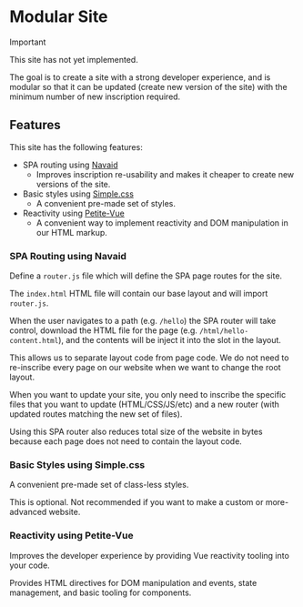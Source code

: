 # Modular Site

> [!IMPORTANT]
> This site has not yet implemented.

The goal is to create a site with a strong developer experience, and is modular so that
it can be updated (create new version of the site) with the minimum number of
new inscription required.

## Features

This site has the following features:
* SPA routing using [Navaid](https://github.com/lukeed/navaid)
  * Improves inscription re-usability and makes it cheaper to create new versions of the site.
* Basic styles using [Simple.css](https://github.com/kevquirk/simple.css)
  * A convenient pre-made set of styles.
* Reactivity using [Petite-Vue](https://github.com/vuejs/petite-vue)
  * A convenient way to implement reactivity and DOM manipulation in our HTML markup.

### SPA Routing using Navaid

Define a `router.js` file which will define the SPA page routes for the site.

The `index.html` HTML file will contain our base layout and will import `router.js`.

When the user navigates to a path (e.g. `/hello`) the SPA router will take control,
download the HTML file for the page (e.g. `/html/hello-content.html`),
and the contents will be inject it into the slot in the layout.

This allows us to separate layout code from page code. We do not need to re-inscribe
every page on our website when we want to change the root layout.

When you want to update your site, you only need to inscribe the specific
files that you want to update (HTML/CSS/JS/etc) and a new router (with updated routes
matching the new set of files).

Using this SPA router also reduces total size of the website in bytes because each
page does not need to contain the layout code.

### Basic Styles using Simple.css

A convenient pre-made set of class-less styles.

This is optional. Not recommended if you want to make a custom or more-advanced website.

### Reactivity using Petite-Vue

Improves the developer experience by providing Vue reactivity tooling into your code.

Provides HTML directives for DOM manipulation and events, state management,
and basic tooling for components.
